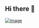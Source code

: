 ## Hi there 👋
[![image](https://github.com/user-attachments/assets/af09f3c5-230b-4760-8799-318c65d14f63)](https://raw.githubusercontent.com/BEPb/BEPb/output/github-contribution-grid-snake.svg)


<!--
**plwanfeng/plwanfeng** is a ✨ _special_ ✨ repository because its `README.md` (this file) appears on your GitHub profile.

Here are some ideas to get you started:

- 🔭 I’m currently working on ...
- 🌱 I’m currently learning ...
- 👯 I’m looking to collaborate on ...
- 🤔 I’m looking for help with ...
- 💬 Ask me about ...
- 📫 How to reach me: ...
- 😄 Pronouns: ...
- ⚡ Fun fact: ...
-->
